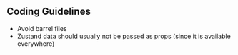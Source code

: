 ## Coding Guidelines

- Avoid barrel files
- Zustand data should usually not be passed as props (since it is available everywhere)
